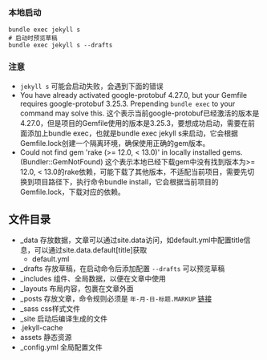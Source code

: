 ### 本地启动
```shell
bundle exec jekyll s
# 启动时预览草稿
bundle exec jekyll s --drafts
```
### 注意
- `jekyll s` 可能会启动失败，会遇到下面的错误
- You have already activated google-protobuf 4.27.0, but your Gemfile requires google-protobuf 3.25.3. Prepending `bundle exec` to your command may solve this.
这个表示当前google-protobuf已经激活的版本是4.27.0，但是项目的Gemfile使用的版本是3.25.3，要想成功启动，需要在前面添加上bundle exec，也就是bundle exec jekyll s来启动，它会根据Gemfile.lock创建一个隔离环境，确保使用正确的gem版本。
- Could not find gem 'rake (>= 12.0, < 13.0)' in locally installed gems. (Bundler::GemNotFound)
这个表示本地已经下载gem中没有找到版本为>= 12.0, < 13.0的rake依赖，可能下载了其他版本，不适配当前项目，需要先切换到项目路径下，执行命令bundle install，它会根据当前项目的Gemfile.lock，下载对应的依赖。

## 文件目录
- _data 存放数据，文章可以通过site.data访问，如default.yml中配置title信息，可以通过site.data.default[title]获取
  - default.yml
- _drafts 存放草稿，在启动命令后添加配置 `--drafts` 可以预览草稿
- _includes 组件、全局数据，以便在文章中使用
- _layouts 布局内容，包裹在文章外面
- _posts 存放文章，命令规则必须是 `年-月-日-标题.MARKUP` [链接](https://jekyllcn.com/docs/posts/)
- _sass css样式文件
- _site 启动后编译生成的文件
- .jekyll-cache
- assets 静态资源
- _config.yml 全局配置文件